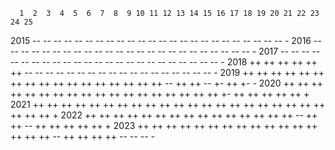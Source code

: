       1  2  3  4  5  6  7  8  9 10 11 12 13 14 15 16 17 18 19 20 21 22 23 24 25
2015 -- -- -- -- -- -- -- -- -- -- -- -- -- -- -- -- -- -- -- -- -- -- -- -- -
2016 -- -- -- -- -- -- -- -- -- -- -- -- -- -- -- -- -- -- -- -- -- -- -- -- -
2017 -- -- -- -- -- -- -- -- -- -- -- -- -- -- -- -- -- -- -- -- -- -- -- -- -
2018 ++ ++ ++ ++ ++ ++ -- -- -- -- -- -- -- -- -- -- -- -- -- -- -- -- -- -- -
2019 ++ ++ ++ ++ ++ ++ ++ ++ ++ ++ ++ ++ ++ ++ ++ ++ ++ -- ++ ++ -- +- ++ +- -
2020 ++ ++ ++ ++ ++ ++ ++ ++ ++ ++ ++ ++ ++ ++ ++ ++ ++ ++ +- ++ ++ ++ ++ ++ +
2021 ++ ++ ++ ++ ++ ++ ++ ++ ++ ++ ++ ++ ++ ++ ++ ++ ++ ++ ++ ++ ++ ++ ++ ++ +
2022 ++ ++ ++ ++ ++ ++ ++ ++ ++ ++ ++ ++ ++ ++ ++ -- ++ ++ -- ++ ++ ++ ++ ++ +
2023 ++ ++ ++ ++ ++ ++ ++ ++ ++ ++ ++ ++ ++ ++ ++ ++ -- ++ ++ ++ ++ -- -- -- -
